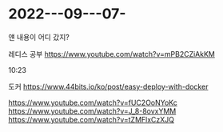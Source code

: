 # 2022---09---07-

얜 내용이 어디 갔지?

레디스 공부 https://www.youtube.com/watch?v=mPB2CZiAkKM

10:23

도커 https://www.44bits.io/ko/post/easy-deploy-with-docker

https://www.youtube.com/watch?v=fUC2OoNYoKc
https://www.youtube.com/watch?v=J_8-8ovxYMM
https://www.youtube.com/watch?v=tZMFlxCzXJQ

